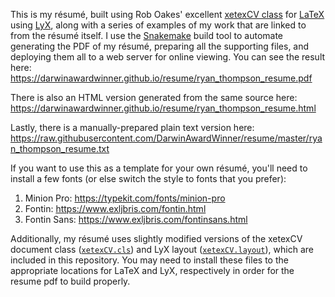 This is my résumé, built using Rob Oakes' excellent
[xetexCV class](https://code.google.com/archive/p/latex-professional/)
for [LaTeX](https://www.latex-project.org/) using 
[LyX](https://www.lyx.org/), along with a series of examples of
my work that are linked to from the résumé itself. I use
the [Snakemake](https://snakemake.readthedocs.io/en/stable/) build
tool to automate generating the PDF of my résumé, preparing all the
supporting files, and deploying them all to a web server for online
viewing. You can see the result here:
https://darwinawardwinner.github.io/resume/ryan_thompson_resume.pdf

There is also an HTML version generated from the same source here:
https://darwinawardwinner.github.io/resume/ryan_thompson_resume.html

Lastly, there is a manually-prepared plain text version here:
https://raw.githubusercontent.com/DarwinAwardWinner/resume/master/ryan_thompson_resume.txt

If you want to use this as a template for your own résumé, you'll need
to install a few fonts (or else switch the style to fonts that you
prefer):

1. Minion Pro: https://typekit.com/fonts/minion-pro
2. Fontin: https://www.exljbris.com/fontin.html
3. Fontin Sans: https://www.exljbris.com/fontinsans.html

Additionally, my résumé uses slightly modified versions of the xetexCV
document class ([`xetexCV.cls`](./xetexCV.cls)) and LyX layout
([`xetexCV.layout`](./xetexCV.layout)), which are included in this
repository. You may need to install these files to the appropriate
locations for LaTeX and LyX, respectively in order for the resume pdf
to build properly.
